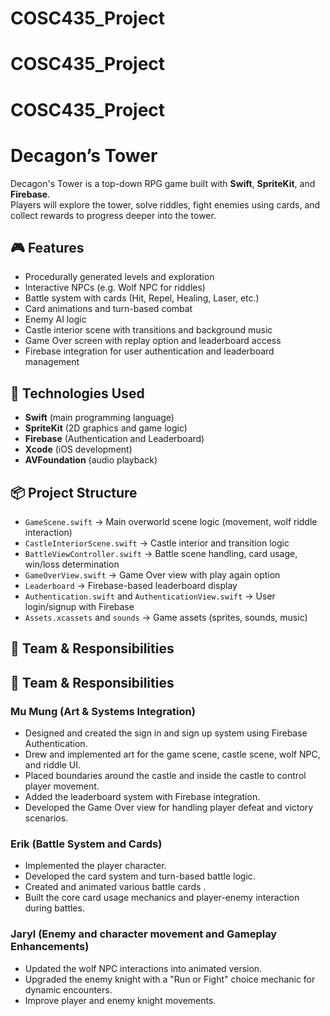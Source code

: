 # COSC435_Project
# COSC435_Project
# COSC435_Project
# Decagon’s Tower

Decagon's Tower is a top-down RPG game built with **Swift**, **SpriteKit**, and **Firebase**.  
Players will explore the tower, solve riddles, fight enemies using cards, and collect rewards to progress deeper into the tower.

## 🎮 Features

- Procedurally generated levels and exploration
- Interactive NPCs (e.g. Wolf NPC for riddles)
- Battle system with cards (Hit, Repel, Healing, Laser, etc.)
- Card animations and turn-based combat
- Enemy AI logic
- Castle interior scene with transitions and background music
- Game Over screen with replay option and leaderboard access
- Firebase integration for user authentication and leaderboard management

## 🚀 Technologies Used

- **Swift** (main programming language)
- **SpriteKit** (2D graphics and game logic)
- **Firebase** (Authentication and Leaderboard)
- **Xcode** (iOS development)
- **AVFoundation** (audio playback)

## 📦 Project Structure

- `GameScene.swift` → Main overworld scene logic (movement, wolf riddle interaction)
- `CastleInteriorScene.swift` → Castle interior and transition logic
- `BattleViewController.swift` → Battle scene handling, card usage, win/loss determination
- `GameOverView.swift` → Game Over view with play again option
- `Leaderboard` → Firebase-based leaderboard display
- `Authentication.swift` and `AuthenticationView.swift` → User login/signup with Firebase
- `Assets.xcassets` and `sounds` → Game assets (sprites, sounds, music)

## 👥 Team & Responsibilities
## 👥 Team & Responsibilities

### Mu Mung (Art & Systems Integration)
- Designed and created the sign in and sign up system using Firebase Authentication.
- Drew and implemented art for the game scene, castle scene, wolf NPC, and riddle UI.
- Placed boundaries around the castle and inside the castle to control player movement.
- Added the leaderboard system with Firebase integration.
- Developed the Game Over view for handling player defeat and victory scenarios.

### Erik (Battle System and Cards)
- Implemented the player character.
- Developed the card system and turn-based battle logic.
- Created and animated various battle cards .
- Built the core card usage mechanics and player-enemy interaction during battles.

### Jaryl (Enemy and character movement and Gameplay Enhancements)
- Updated the wolf NPC interactions into animated version. 
- Upgraded the enemy knight with a "Run or Fight" choice mechanic for dynamic encounters.
- Improve player and enemy knight movements.
